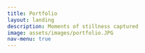 ```yaml
---
title: Portfolio
layout: landing
description: Moments of stillness captured
image: assets/images/portfolio.JPG
nav-menu: true
---
```


<!-- Main -->
<div id="main">

<!-- One 
<section id="one">
	<div class="inner">
		<header class="major">
			<h2>Sed amet aliquam</h2>
		</header>
		<p>Nullam et orci eu lorem consequat tincidunt vivamus et sagittis magna sed nunc rhoncus condimentum sem. In efficitur ligula tate urna. Maecenas massa vel lacinia pellentesque lorem ipsum dolor. Nullam et orci eu lorem consequat tincidunt. Vivamus et sagittis libero. Nullam et orci eu lorem consequat tincidunt vivamus et sagittis magna sed nunc rhoncus condimentum sem. In efficitur ligula tate urna.</p>
	</div>
</section> -->

<!-- One -->
<section id="one">
	<div class="inner">
	
<!-- Two -->
<section id="two">
	<!-- <span class="image fit"><img src="{% link assets/images/main_banner.JPG %}" alt="" /></span> -->
	<div class="box alt">
		<div class="row 100% uniform">
			<!-- Start ROW 1 -->
			<div class="4u"><span class="image fit"><img src="{% link assets/images/portfolio_6186.JPG %}" alt="" /></span></div>
			<div class="4u"><span class="image fit"><img src="{% link assets/images/portfolio_6238_1.JPG %}" alt="" /></span></div>
			<div class="4u$"><span class="image fit"><img src="{% link assets/images/portfolio_6226.jpg %}" alt="" /></span></div>
			<!-- Break ROW 2 -->
			<div class="4u"><span class="image fit"><img src="{% link assets/images/portfolio_1180.jpg %}" alt="" /></span></div>
			<div class="4u"><span class="image fit"><img src="{% link assets/images/about_1160.jpg %}" alt="" /></span></div>
			<div class="4u$"><span class="image fit"><img src="{% link assets/images/portfolio_1156.JPG %}" alt="" /></span></div>
			<!-- Break ROW 3 -->
			<div class="4u"><span class="image fit"><img src="{% link assets/images/chakras_mudlahara.JPG %}" alt="" /></span></div>
			<div class="4u"><span class="image fit"><img src="{% link assets/images/portfolio_6200.JPG %}" alt="" /></span></div>
			<div class="4u$"><span class="image fit"><img src="{% link assets/images/chakras_swadhis.JPG %}" alt="" /></span></div>
		</div>
	</div>
</section>